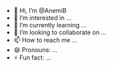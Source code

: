 - 👋 Hi, I’m @AnemiB
- 👀 I’m interested in ...
- 🌱 I’m currently learning ...
- 💞️ I’m looking to collaborate on ...
- 📫 How to reach me ...
- 😄 Pronouns: ...
- ⚡ Fun fact: ...

<!---
AnemiB/AnemiB is a ✨ special ✨ repository because its `README.md` (this file) appears on your GitHub profile.
You can click the Preview link to take a look at your changes.
--->
